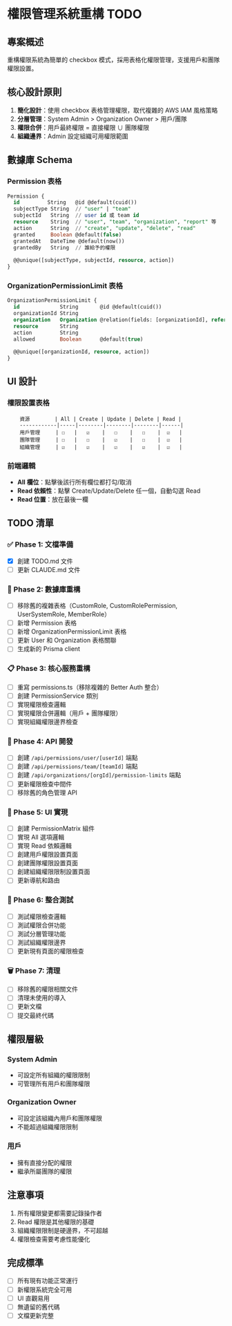 # 權限管理系統重構 TODO

## 專案概述
重構權限系統為簡單的 checkbox 模式，採用表格化權限管理，支援用戶和團隊權限設置。

## 核心設計原則
1. **簡化設計**：使用 checkbox 表格管理權限，取代複雜的 AWS IAM 風格策略
2. **分層管理**：System Admin > Organization Owner > 用戶/團隊
3. **權限合併**：用戶最終權限 = 直接權限 ∪ 團隊權限
4. **組織邊界**：Admin 設定組織可用權限範圍

## 數據庫 Schema

### Permission 表格
```sql
Permission {
  id         String   @id @default(cuid())
  subjectType String  // "user" | "team"  
  subjectId   String  // user id 或 team id
  resource    String  // "user", "team", "organization", "report" 等
  action      String  // "create", "update", "delete", "read"
  granted     Boolean @default(false) 
  grantedAt   DateTime @default(now())
  grantedBy   String  // 誰給予的權限
  
  @@unique([subjectType, subjectId, resource, action])
}
```

### OrganizationPermissionLimit 表格
```sql
OrganizationPermissionLimit {
  id             String       @id @default(cuid())
  organizationId String
  organization   Organization @relation(fields: [organizationId], references: [id])
  resource       String       
  action         String       
  allowed        Boolean      @default(true)
  
  @@unique([organizationId, resource, action])
}
```

## UI 設計

### 權限設置表格
```
    資源        | All | Create | Update | Delete | Read |
    ------------|-----|--------|--------|--------|------|
    用戶管理     | ☐   |   ☑    |   ☐    |   ☐    |  ☑   |
    團隊管理     | ☐   |   ☐    |   ☑    |   ☐    |  ☑   |
    組織管理     | ☑   |   ☑    |   ☑    |   ☑    |  ☑   |
```

### 前端邏輯
- **All 欄位**：點擊後該行所有欄位都打勾/取消
- **Read 依賴性**：點擊 Create/Update/Delete 任一個，自動勾選 Read
- **Read 位置**：放在最後一欄

## TODO 清單

### ✅ Phase 1: 文檔準備
- [x] 創建 TODO.md 文件
- [ ] 更新 CLAUDE.md 文件

### 🔄 Phase 2: 數據庫重構
- [ ] 移除舊的複雜表格（CustomRole, CustomRolePermission, UserSystemRole, MemberRole）
- [ ] 新增 Permission 表格
- [ ] 新增 OrganizationPermissionLimit 表格
- [ ] 更新 User 和 Organization 表格關聯
- [ ] 生成新的 Prisma client

### 📋 Phase 3: 核心服務重構
- [ ] 重寫 permissions.ts（移除複雜的 Better Auth 整合）
- [ ] 創建 PermissionService 類別
- [ ] 實現權限檢查邏輯
- [ ] 實現權限合併邏輯（用戶 + 團隊權限）
- [ ] 實現組織權限邊界檢查

### 🔌 Phase 4: API 開發
- [ ] 創建 `/api/permissions/user/[userId]` 端點
- [ ] 創建 `/api/permissions/team/[teamId]` 端點
- [ ] 創建 `/api/organizations/[orgId]/permission-limits` 端點
- [ ] 更新權限檢查中間件
- [ ] 移除舊的角色管理 API

### 🎨 Phase 5: UI 實現
- [ ] 創建 PermissionMatrix 組件
- [ ] 實現 All 選項邏輯
- [ ] 實現 Read 依賴邏輯
- [ ] 創建用戶權限設置頁面
- [ ] 創建團隊權限設置頁面
- [ ] 創建組織權限限制設置頁面
- [ ] 更新導航和路由

### 🧪 Phase 6: 整合測試
- [ ] 測試權限檢查邏輯
- [ ] 測試權限合併功能
- [ ] 測試分層管理功能
- [ ] 測試組織權限邊界
- [ ] 更新現有頁面的權限檢查

### 🗑️ Phase 7: 清理
- [ ] 移除舊的權限相關文件
- [ ] 清理未使用的導入
- [ ] 更新文檔
- [ ] 提交最終代碼

## 權限層級

### System Admin
- 可設定所有組織的權限限制
- 可管理所有用戶和團隊權限

### Organization Owner  
- 可設定該組織內用戶和團隊權限
- 不能超過組織權限限制

### 用戶
- 擁有直接分配的權限
- 繼承所屬團隊的權限

## 注意事項
1. 所有權限變更都需要記錄操作者
2. Read 權限是其他權限的基礎
3. 組織權限限制是硬邊界，不可超越
4. 權限檢查需要考慮性能優化

## 完成標準
- [ ] 所有現有功能正常運行
- [ ] 新權限系統完全可用
- [ ] UI 直觀易用
- [ ] 無遺留的舊代碼
- [ ] 文檔更新完整